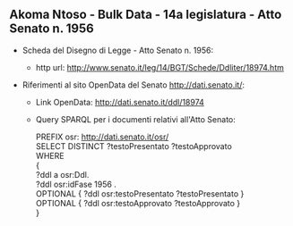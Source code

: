 ## Akoma Ntoso - Bulk Data - 14a legislatura - Atto Senato n. 1956 ##

* Scheda del Disegno di Legge - Atto Senato n. 1956:
	* http url: http://www.senato.it/leg/14/BGT/Schede/Ddliter/18974.htm

* Riferimenti al sito OpenData del Senato http://dati.senato.it/:
	* Link OpenData: http://dati.senato.it/ddl/18974
	* Query SPARQL per i documenti relativi all'Atto Senato:

        PREFIX osr: <http://dati.senato.it/osr/>  
		SELECT DISTINCT ?testoPresentato ?testoApprovato  
		WHERE  
		{  
		    ?ddl a osr:Ddl.  
		    ?ddl osr:idFase 1956 .  
		    OPTIONAL { ?ddl osr:testoPresentato ?testoPresentato }  
		    OPTIONAL { ?ddl osr:testoApprovato ?testoApprovato }  
		}
		
